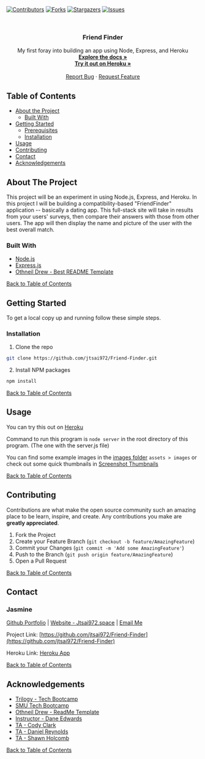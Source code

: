 <!--# Friend Finder
My first foray into building an app using Node, Express, and Heroku -->


[![Contributors][contributors-shield]][contributors-url]
[![Forks][forks-shield]][forks-url]
[![Stargazers][stars-shield]][stars-url]
[![Issues][issues-shield]][issues-url]

<!-- PROJECT LOGO -->
<br />
<p align="center">
  <h3 align="center">Friend Finder</h3>

  <p align="center">
    My first foray into building an app using Node, Express, and Heroku
    <br />
    <a href="https://github.com/jtsai972/Friend-Finder"><strong>Explore the docs »</strong></a>
    <br />
    <!-- <a href="https://whispering-plains-97873.herokuapp.com/"><strong>Try it out on Heroku »</strong></a> -->
    <a href="https://jtsai972-friend-finder.herokuapp.com/"><strong>Try it out on Heroku »</strong></a>
    <br />
    <br />
    <a href="https://github.com/jtsai972/Friend-Finder/issues">Report Bug</a>
    ·
    <a href="https://github.com/jtsai972/Friend-Finder/issues">Request Feature</a>
  </p>
</p>



<!-- TABLE OF CONTENTS -->
## Table of Contents

* [About the Project](#about-the-project)
  * [Built With](#built-with)
* [Getting Started](#getting-started)
  * [Prerequisites](#prerequisites)
  * [Installation](#installation)
* [Usage](#usage)
* [Contributing](#contributing)
* [Contact](#contact)
* [Acknowledgements](#acknowledgements)


<!-- ABOUT THE PROJECT -->
## About The Project

This project will be an experiment in using Node.js, Express, and Heroku. In this project I will be building a compatibility-based "FriendFinder" application -- basically a dating app. This full-stack site will take in results from your users' surveys, then compare their answers with those from other users. The app will then display the name and picture of the user with the best overall match.

### Built With
 * [Node.js](https://nodejs.org/en/)
 * [Express.js](https://expressjs.com/)
 * [Othneil Drew - Best README Template](https://github.com/othneildrew/Best-README-Template)
 
 
 [Back to Table of Contents](#table-of-contents)
 

<!-- GETTING STARTED -->
## Getting Started

To get a local copy up and running follow these simple steps.

### Installation
 
1. Clone the repo
```sh
git clone https://github.com/jtsai972/Friend-Finder.git
```
2. Install NPM packages
```sh
npm install
```

[Back to Table of Contents](#table-of-contents)


<!-- USAGE EXAMPLES -->
## Usage

You can try this out on [Heroku](https://jtsai972-friend-finder.herokuapp.com/)

Command to run this program is `node server` in the root directory of this program. (The one with the server.js file)

You can find some example images in the [images folder](https://github.com/jtsai972/Friend-Finder/tree/master/assets/images) `assets > images` or check out some quick thumbnails in [Screenshot Thumbnails](#screenshot-thumbnails)

[Back to Table of Contents](#table-of-contents)

<!-- CONTRIBUTING -->
## Contributing

Contributions are what make the open source community such an amazing place to be learn, inspire, and create. Any contributions you make are **greatly appreciated**.

1. Fork the Project
2. Create your Feature Branch (`git checkout -b feature/AmazingFeature`)
3. Commit your Changes (`git commit -m 'Add some AmazingFeature'`)
4. Push to the Branch (`git push origin feature/AmazingFeature`)
5. Open a Pull Request

[Back to Table of Contents](#table-of-contents)

<!-- CONTACT -->
## Contact

### Jasmine 
[Github Portfolio](https://jtsai972.github.io/Github-Portfolio/) | [Website - Jtsai972.space](jtsai972.space) | [Email Me](jtsai972@gmail.com)

Project Link: [https://github.com/jtsai972/Friend-Finder](https://github.com/jtsai972/Friend-Finder)

Heroku Link: [Heroku App](https://jtsai972-friend-finder.herokuapp.com/)

[Back to Table of Contents](#table-of-contents)

<!-- ACKNOWLEDGEMENTS -->
## Acknowledgements

* [Trilogy - Tech Bootcamp](https://www.trilogyed.com/)
* [SMU Tech Bootcamp](https://techbootcamps.smu.edu/)
* [Othneil Drew - ReadMe Template](https://github.com/othneildrew/)
* [Instructor - Dane Edwards](https://github.com/daneedw)
* [TA - Cody Clark](https://codyevanclark.com/)
* [TA - Daniel Reynolds](https://github.com/kirplink)
* [TA - Shawn Holcomb](https://github.com/shawnholcomb)

[Back to Table of Contents](#table-of-contents)

<!-- MARKDOWN LINKS & IMAGES -->
<!-- https://www.markdownguide.org/basic-syntax/#reference-style-links -->
[contributors-shield]: https://img.shields.io/github/contributors/jtsai972/Friend-Finder.svg?style=flat-square
[contributors-url]: https://github.com/jtsai972/Friend-Finder/graphs/contributors
[forks-shield]: https://img.shields.io/github/forks/jtsai972/Friend-Finder.svg?style=flat-square
[forks-url]: https://github.com/jtsai972/Friend-Finder/network/members
[stars-shield]: https://img.shields.io/github/stars/jtsai972/Friend-Finder.svg?style=flat-square
[stars-url]: https://github.com/jtsai972/Friend-Finder/stargazers
[issues-shield]: https://img.shields.io/github/issues/jtsai972/Friend-Finder.svg?style=flat-square
[issues-url]: https://github.com/jtsai972/Friend-Finder/issues
